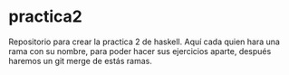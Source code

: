 # practica2
Repositorio para crear la practica 2 de haskell. 
Aquí cada quien hara una rama con su nombre, para poder hacer sus ejercicios aparte, después haremos un git merge de estás ramas.
